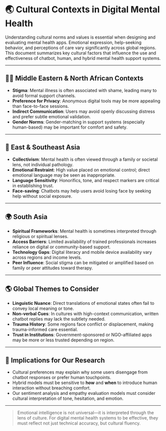 
# 🌏 Cultural Contexts in Digital Mental Health

Understanding cultural norms and values is essential when designing and
evaluating mental health apps. Emotional expression, help-seeking behavior,
and perceptions of care vary significantly across global regions.
This document summarizes key cultural factors that influence the use and
effectiveness of chatbot, human, and hybrid mental health support systems.

---

## 🧕🏽 Middle Eastern & North African Contexts

- **Stigma**: Mental illness is often associated with shame, leading many to
  avoid formal support channels.
- **Preference for Privacy**: Anonymous digital tools may be more appealing than
  face-to-face sessions.
- **Indirect Communication**: Users may avoid openly discussing distress and
  prefer subtle emotional validation.
- **Gender Norms**: Gender-matching in support systems (especially human-based)
may be important for comfort and safety.

---

## 🧧 East & Southeast Asia

- **Collectivism**: Mental health is often viewed through a family or societal
  lens, not individual pathology.
- **Emotional Restraint**: High value placed on emotional control; direct
  emotional language may be seen as inappropriate.
- **Language Sensitivity**: Honorifics, tone, and respect markers are critical
  in establishing trust.
- **Face-saving**: Chatbots may help users avoid losing face by seeking help
  without social exposure.

---

## 🌍 South Asia

- **Spiritual Frameworks**: Mental health is sometimes interpreted through
  religious or spiritual lenses.
- **Access Barriers**: Limited availability of trained professionals increases
  reliance on digital or community-based support.
- **Technology Gaps**: Digital literacy and mobile device availability vary
  across regions and income levels.
- **Peer Influence**: Social stigma can be mitigated or amplified based on
  family or peer attitudes toward therapy.

---

## 🌎 Global Themes to Consider

- **Linguistic Nuance**: Direct translations of emotional states often fail to
  convey local meaning or tone.
- **Non-verbal Cues**: In cultures with high-context communication, written
  chatbot replies may lack the subtlety needed.
- **Trauma History**: Some regions face conflict or displacement, making
  trauma-informed care essential.
- **Trust in Institutions**: Government-sponsored or NGO-affiliated apps may be
more or less trusted depending on region.

---

## 🔁 Implications for Our Research

- Cultural preferences may explain why some users disengage from chatbot
  responses or prefer human touchpoints.
- Hybrid models must be sensitive to **how** and **when** to introduce human
  interaction without breaching comfort.
- Our sentiment analysis and empathy evaluation models must consider cultural
  interpretation of tone, hesitation, and emotion.

---

> Emotional intelligence is not universal—it is interpreted through the lens of
culture. For digital mental health systems to be effective, they must reflect
not just technical accuracy, but cultural fluency.
